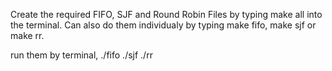 Create the required FIFO, SJF and Round Robin Files by typing make all into the terminal.
Can also do them individualy by typing make fifo, make sjf or make rr.

run them by terminal, 
./fifo <datafile>
./sjf <datafile>
./rr <time> <datafile>
